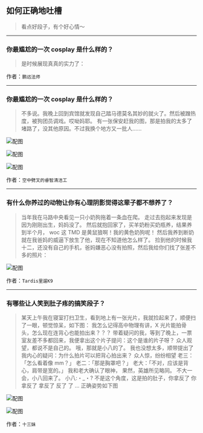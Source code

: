 ## 如何正确地吐槽

> 看点好段子，有个好心情～


 
---

### 你最尴尬的一次 cosplay 是什么样的？

> 是时候展现真真的实力了：


作者：`鹏远法师`

---

### 你最尴尬的一次 cosplay 是什么样的？

> 不多说。我晚上回到宾馆就发现自己踏马德莫名其妙的就火了。然后被蹭热度，被狗团员调戏。哎呦妈耶。
> 有一张保安赶我的图，那是拍我的太多了堵路了，没其他原因。不过我换个地方又一批人……



![配图](http://pic2.zhimg.com/70/v2-f586406a3ffa40843ef74c9b36ca9f45_b.jpg)



![配图](http://pic1.zhimg.com/70/v2-33768ebbcd2d5cef5e480a86dbb68a24_b.jpg)



![配图](http://pic4.zhimg.com/70/v2-a38597b8ac225994684dcef3b753dab3_b.jpg)


作者：`空中劈叉的睿智清洁工`

---

### 有什么你养过的动物让你有心理阴影觉得这辈子都不想养了？

> 当年我在马路中央看见一只小奶狗拖着一条血在爬。
> 走过去抱起来发现是因为刚刚出生，妈妈没了。
> 然后就抱回家了，买羊奶粉买奶瓶养，结果养到半个月，
> woc 这 TMD 是黄鼠狼啊！我的黄色奶狗呢！
> 然后我养到断奶就在我爸妈的威逼下放生了他，现在不知道他怎么样了。
> 捡到他的时候我十二，还没有自己的手机，爸妈嫌恶心没有拍照，然后我给你们找了张差不多的照片：



![配图](http://pic2.zhimg.com/70/v2-dc8cf7fa44a51fa73297b348830ed71d_b.jpg)


作者：`Tardis里遛K9`

---

### 有哪些让人笑到肚子疼的搞笑段子？

> 某天上午我在寝室打扫卫生，看到地上有一张光片，我就捡起来了，顺便扫了一眼，顿觉惊呆，如下图：
> 我怎么记得高中物理有讲，X 光片能拍骨头，怎么现在连背心也能拍出来？？？
> 带着疑问的我，等到了晚上，一票室友差不多都回来，我便拿出这个片子提问：这个是谁的片子呀？
> 众人观望，都说不是自己的。
> 哦，那就是小八的了。
> 我也没想太多，顺带提出了我内心的疑问：为什么拍片可以把背心拍出来？
> 众人惊，纷纷相望
> 老三：「怎么看着像 mm？」
> 老二：「那是胸罩吧？」
> 老大：「不对，应该是背心，肩带是宽的。」
> 我和老大确认了眼神，
> 果然，英雄所见略同。
> 不大一会，小八回来了。
> 小八:・_・? 不是这个角度，这是拍的肚子，你拿反了
> 你拿反了
> 拿反了
> 反了
> 了
> ...
> 正确姿势如下图



![配图](http://pic3.zhimg.com/70/v2-18d89fc6bf7eac9f0fcafb3fbc99bcce_b.jpg)



![配图](http://pic4.zhimg.com/70/v2-32b5495449f4c1532cf46a9d9cab6367_b.jpg)


作者：`十三妹`